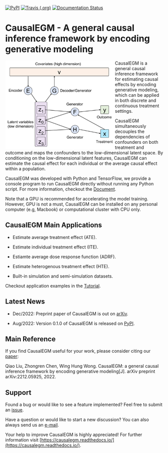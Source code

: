 [![PyPI](https://img.shields.io/pypi/v/CausalEGM)](https://pypi.org/project/CausalEGM/)
[![Travis (.org)](https://img.shields.io/travis/kimmo1019/CausalEGM)](https://app.travis-ci.com/github/kimmo1019/CausalEGM)
[![Documentation Status](https://readthedocs.org/projects/causalegm/badge/?version=latest)](https://causalegm.readthedocs.io)

CausalEGM - A general causal inference framework by encoding generative modeling
================================================================================

<img align="left" src="https://github.com/SUwonglab/CausalEGM/blob/main/model.jpg" width="350">
   
CausalEGM is a general causal inference framework for estimating causal effects by encoding generative modeling, which can be applied in both discrete and continuous treatment settings. 

CausalEGM simultaneously decouples the dependencies of confounders on both treatment and outcome and maps the confounders to the low-dimensional latent space. By conditioning on the low-dimensional latent features, CausalEGM can estimate the causal effect for each individual or the average causal effect within a population.

CausalEGM was developed with Python and TensorFlow, we provide a console program to run CausalEGM directly without running any Python script. For more information, checkout the [Document](https://causalegm.readthedocs.io/).

Note that a GPU is recommended for accelerating the model training. However, GPU is not a must, CausalEGM can be installed on any personal computer (e.g, Macbook) or computational cluster with CPU only.

## CausalEGM Main Applications

- Estimate average treatment effect (ATE).

- Estimate individual treatment effect (ITE).

- Estiamte average dose response function (ADRF).

- Estimate heterogenous treatment effect (HTE).

- Built-in simulation and semi-simulation datasets.

Checkout application examples in the [Tutorial](https://causalegm.readthedocs.io/en/latest/get_started.html).

## Latest News

- Dec/2022: Preprint paper of CausalEGM is out on [arXiv](https://arxiv.org/abs/2212.05925/).

- Aug/2022: Version 0.1.0 of CausalEGM is released on [PyPI](https://pypi.org/project/epiaster/).

## Main Reference

If you find CausalEGM useful for your work, please consider citing our [paper](https://arxiv.org/abs/2212.05925):

Qiao Liu, Zhongren Chen, Wing Hung Wong. CausalEGM: a general causal inference framework by encoding generative modeling[J]. arXiv preprint arXiv:2212.05925, 2022.

## Support

Found a bug or would like to see a feature implemented? Feel free to submit an [issue](https://github.com/SUwonglab/CausalEGM/issues/new/choose). 

Have a question or would like to start a new discussion? You can also always send us an [e-mail](mailto:liuqiao@stanford.edu?subject=[GitHub]%20CausalEGM%20project). 

Your help to improve CausalEGM is highly appreciated! For further information visit [https://causalegm.readthedocs.io/](https://causalegm.readthedocs.io/).

